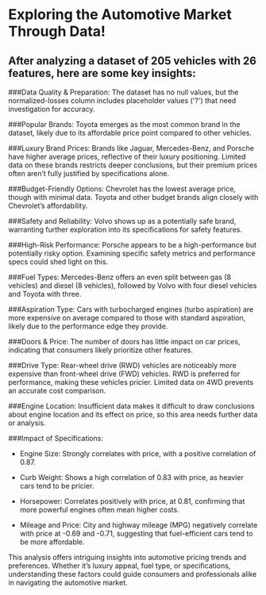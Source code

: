 # Exploring the Automotive Market Through Data!

## After analyzing a dataset of 205 vehicles with 26 features, here are some key insights:

###Data Quality & Preparation: The dataset has no null values, but the normalized-losses column includes placeholder values ('?') that need investigation for accuracy.

###Popular Brands: Toyota emerges as the most common brand in the dataset, likely due to its affordable price point compared to other vehicles.

###Luxury Brand Prices: Brands like Jaguar, Mercedes-Benz, and Porsche have higher average prices, reflective of their luxury positioning. Limited data on these brands restricts deeper conclusions, but their premium prices often aren’t fully justified by specifications alone.

###Budget-Friendly Options: Chevrolet has the lowest average price, though with minimal data. Toyota and other budget brands align closely with Chevrolet’s affordability.

###Safety and Reliability: Volvo shows up as a potentially safe brand, warranting further exploration into its specifications for safety features.

###High-Risk Performance: Porsche appears to be a high-performance but potentially risky option. Examining specific safety metrics and performance specs could shed light on this.

###Fuel Types: Mercedes-Benz offers an even split between gas (8 vehicles) and diesel (8 vehicles), followed by Volvo with four diesel vehicles and Toyota with three.

###Aspiration Type: Cars with turbocharged engines (turbo aspiration) are more expensive on average compared to those with standard aspiration, likely due to the performance edge they provide.

###Doors & Price: The number of doors has little impact on car prices, indicating that consumers likely prioritize other features.

###Drive Type: Rear-wheel drive (RWD) vehicles are noticeably more expensive than front-wheel drive (FWD) vehicles. RWD is preferred for performance, making these vehicles pricier. Limited data on 4WD prevents an accurate cost comparison.

###Engine Location: Insufficient data makes it difficult to draw conclusions about engine location and its effect on price, so this area needs further data or analysis.

###Impact of Specifications:
* Engine Size: Strongly correlates with price, with a positive correlation of 0.87.

* Curb Weight: Shows a high correlation of 0.83 with price, as heavier cars tend to be pricier.

* Horsepower: Correlates positively with price, at 0.81, confirming that more powerful engines often mean higher costs.

* Mileage and Price: City and highway mileage (MPG) negatively correlate with price at -0.69 and -0.71, suggesting that fuel-efficient cars tend to be more affordable.

This analysis offers intriguing insights into automotive pricing trends and preferences. Whether it’s luxury appeal, fuel type, or specifications, understanding these factors could guide consumers and professionals alike in navigating the automotive market.

